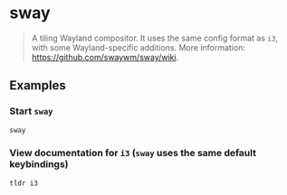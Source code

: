 # sway

> A tiling Wayland compositor. It uses the same config format as `i3`, with some Wayland-specific additions. More information: <https://github.com/swaywm/sway/wiki>.

## Examples

### Start `sway`

```bash
sway
```

### View documentation for `i3` (`sway` uses the same default keybindings)

```bash
tldr i3
```
